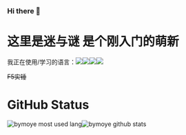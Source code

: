 ### Hi there 👋

# 这里是迷与谜 是个刚入门的萌新
我正在使用/学习的语言：[![](https://img.shields.io/badge/python-darkseagreen.svg?&style=flat-square&logo=python&logoColor=white)](https://www.python.org/)[![](https://img.shields.io/badge/php-8892BF.svg?&style=flat-square&logo=php&logoColor=white)](https://php.net)[![](https://img.shields.io/badge/javascript-yellow.svg?&style=flat-square&logo=javascript&logoColor=white)](https://www.javascript.com/)[![](https://img.shields.io/badge/java-blur.svg?&style=flat-square&logo=java)](https://www.java.com/)

~~F5实锤~~

# GitHub Status

![bymoye most used lang](https://github-readme-stats.vercel.app/api/top-langs/?username=bymoye&layout=compact&theme=tokyonight)![bymoye github stats](https://github-readme-stats.vercel.app/api?username=bymoye&show_icons=true&theme=tokyonight)
